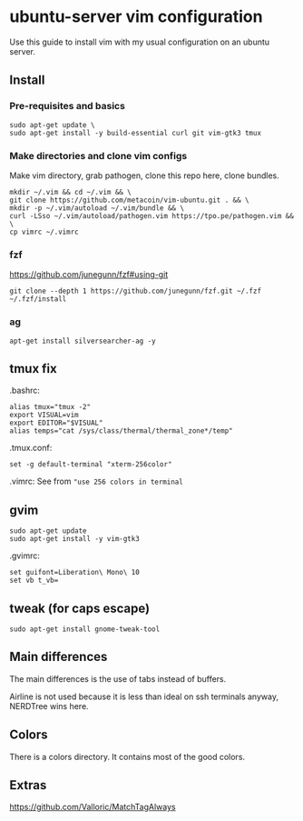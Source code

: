 # ubuntu-server vim configuration

Use this guide to install vim with my usual configuration on an ubuntu server.

## Install

### Pre-requisites and basics

```
sudo apt-get update \
sudo apt-get install -y build-essential curl git vim-gtk3 tmux
```

### Make directories and clone vim configs

Make vim directory, grab pathogen, clone this repo here, clone bundles.

```
mkdir ~/.vim && cd ~/.vim && \
git clone https://github.com/metacoin/vim-ubuntu.git . && \
mkdir -p ~/.vim/autoload ~/.vim/bundle && \
curl -LSso ~/.vim/autoload/pathogen.vim https://tpo.pe/pathogen.vim && \
cp vimrc ~/.vimrc
```

### fzf
https://github.com/junegunn/fzf#using-git
```
git clone --depth 1 https://github.com/junegunn/fzf.git ~/.fzf
~/.fzf/install
```

### ag
```
apt-get install silversearcher-ag -y
```

## tmux fix
.bashrc:
```
alias tmux="tmux -2"
export VISUAL=vim
export EDITOR="$VISUAL"
alias temps="cat /sys/class/thermal/thermal_zone*/temp"
```

.tmux.conf:
```
set -g default-terminal "xterm-256color"
```

.vimrc:
See from `"use 256 colors in terminal`

## gvim

```
sudo apt-get update
sudo apt-get install -y vim-gtk3
```

.gvimrc:
```
set guifont=Liberation\ Mono\ 10
set vb t_vb=
```

## tweak (for caps escape)
```
sudo apt-get install gnome-tweak-tool
```
 

## Main differences

The main differences is the use of tabs instead of buffers.

Airline is not used because it is less than ideal on ssh terminals anyway, NERDTree wins here.

## Colors

There is a colors directory. It contains most of the good colors.

## Extras

https://github.com/Valloric/MatchTagAlways
